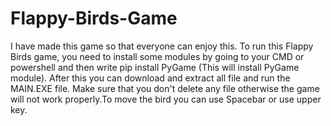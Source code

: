 # Flappy-Birds-Game
I have made this game so that everyone can enjoy this. To run this Flappy Birds game, you need to install some modules by going to your CMD or powershell and then write pip install  PyGame (This will install PyGame module). After this you can download and extract all file and run the MAIN.EXE file. Make sure that you don't delete any file otherwise the game will not work properly.To move the bird you can use Spacebar or use upper key.

